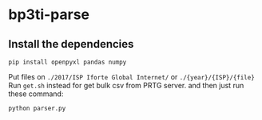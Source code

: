 # bp3ti-parse

## Install the dependencies
```
pip install openpyxl pandas numpy
```

Put files on `./2017/ISP Iforte Global Internet/` or `./{year}/{ISP}/{file}`
Run `get.sh` instead for get bulk csv from PRTG server.
and then just run these command:
```
python parser.py
```
